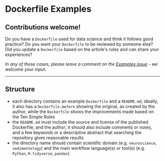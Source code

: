 # Dockerfile Examples

## Contributions welcome!

Do you have a `Dockerfile` used for data science and think it follows good practice?
Do you want your `Dockerfile` to be reviewed by someone else?
Did you update a `Dockerfile` based on the article's rules and can share your experiences?

_In any of these cases, please leave a comment on the [Examples issue](https://github.com/nuest/ten-simple-rules-dockerfiles/issues/4) - we welcome your input._

------

## Structure

- each directory contains an example `Dockerfile` and a `README.md`; ideally, it also has a `Dockerfile.before` showing the original, as created by the author, while the `Dockerfile` shows the improvements made based on the Ten Simple Rules
- the `README.md` must include the source and license of the published Dockerfile, and the author; it should also include comments or notes, and a few keywords or a descriptive abstract that searching the repository gives reasonable results
- the directory name should contain scientific domain (e.g. `neuroscience`, `sedimentology`) and the main workflow language(s) or tool(s) (e.g. `Python`, `R-tidyverse`, `pandas`)
